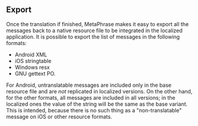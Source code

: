 ## Export

Once the translation if finished, MetaPhrase makes it easy to export all the messages back to a native resource file to be integrated in the localized application. It is possible to export the list of messages in the following formats:
- Android XML
- iOS stringtable
- Windows resx
- GNU gettext PO.

For Android, untranslatable messages are included only in the base resource file and are *not* replicated in localized versions. On the other hand, for the other formats, all messages are included in all versions; in the localized ones the value of the string will be the same as the base variant. This is intended, because there is no such thing as a "non-translatable" message on iOS or other resource formats.
